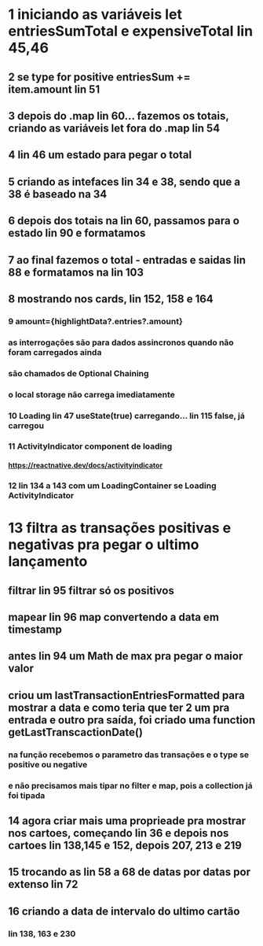# 1 iniciando as variáveis let entriesSumTotal e expensiveTotal lin 45,46
## 2 se type for positive entriesSum += item.amount lin 51
## 3 depois do .map lin 60... fazemos os totais, criando as variáveis let fora do .map lin 54
## 4 lin 46 um estado para pegar o total
## 5 criando as intefaces lin 34 e 38, sendo que a 38 é baseado na 34
## 6 depois dos totais na lin 60, passamos para o estado lin 90 e formatamos
## 7 ao final fazemos o total - entradas e saidas lin 88  e formatamos na lin 103
## 8 mostrando nos cards, lin 152, 158 e 164
### 9        amount={highlightData?.entries?.amount} 
### as interrogações são para dados assincronos quando não foram carregados ainda
### são chamados de Optional Chaining 

### o local storage não carrega imediatamente

### 10 Loading lin 47 useState(true) carregando... lin 115 false, já carregou
### 11 ActivityIndicator component de loading
#### https://reactnative.dev/docs/activityindicator
### 12 lin 134 a 143 com um LoadingContainer se Loading ActivityIndicator

# 13 filtra as transações positivas e negativas pra pegar o ultimo lançamento
## filtrar lin 95 filtrar só os positivos
## mapear lin 96 map convertendo a data em timestamp
## antes lin 94 um Math de max pra pegar o maior valor
## criou um lastTransactionEntriesFormatted para mostrar a data e como teria que ter 2 um pra entrada e outro pra saída, foi criado uma function getLastTranscactionDate()
### na função recebemos o parametro das transações e o type se positive ou negative
### e não precisamos mais tipar no filter  e map, pois a collection já foi tipada

## 14 agora criar mais uma proprieade pra mostrar nos cartoes, começando lin 36 e depois nos cartoes lin 138,145 e 152, depois 207, 213 e 219

## 15 trocando as lin 58 a 68 de datas por datas por extenso lin 72
## 16 criando a data de intervalo do ultimo cartão
### lin 138, 163 e 230